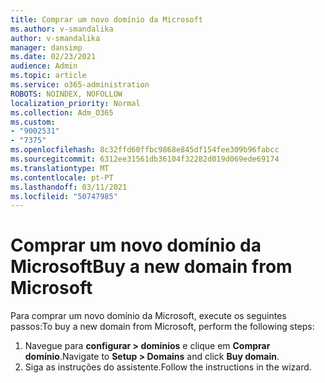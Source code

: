 ```yaml
---
title: Comprar um novo domínio da Microsoft
ms.author: v-smandalika
author: v-smandalika
manager: dansimp
ms.date: 02/23/2021
audience: Admin
ms.topic: article
ms.service: o365-administration
ROBOTS: NOINDEX, NOFOLLOW
localization_priority: Normal
ms.collection: Adm_O365
ms.custom:
- "9002531"
- "7375"
ms.openlocfilehash: 8c32ffd60ffbc9868e845df154fee309b96fabcc
ms.sourcegitcommit: 6312ee31561db36104f32282d019d069ede69174
ms.translationtype: MT
ms.contentlocale: pt-PT
ms.lasthandoff: 03/11/2021
ms.locfileid: "50747985"
---
```

# <a name="buy-a-new-domain-from-microsoft"></a><span data-ttu-id="c1eb8-102">Comprar um novo domínio da Microsoft</span><span class="sxs-lookup"><span data-stu-id="c1eb8-102">Buy a new domain from Microsoft</span></span>

<span data-ttu-id="c1eb8-103">Para comprar um novo domínio da Microsoft, execute os seguintes passos:</span><span class="sxs-lookup"><span data-stu-id="c1eb8-103">To buy a new domain from Microsoft, perform the following steps:</span></span>

1. <span data-ttu-id="c1eb8-104">Navegue para **configurar > domínios** e clique em **Comprar domínio**.</span><span class="sxs-lookup"><span data-stu-id="c1eb8-104">Navigate to **Setup > Domains** and click **Buy domain**.</span></span> 
2. <span data-ttu-id="c1eb8-105">Siga as instruções do assistente.</span><span class="sxs-lookup"><span data-stu-id="c1eb8-105">Follow the instructions in the wizard.</span></span>